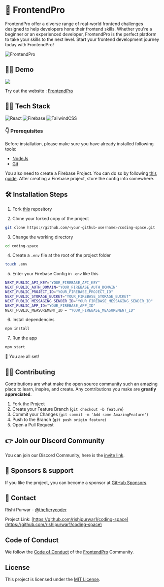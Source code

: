 # 🚀 FrontendPro

FrontendPro offer a diverse range of real-world frontend challenges designed to help developers hone their frontend skills. Whether you're a beginner or an experienced developer, FrontendPro is the perfect platform to take your skills to the next level. Start your frontend development journey today with FrontendPro!

![FrontendPro](https://res.cloudinary.com/di5hmgowi/image/upload/v1675420804/codingspace_assets/frontendpro-og-image.png)

## 👨‍💻 Demo

<a href="https://github.com/rishipurwar1/coding-space" target="blank">
<img src="https://img.shields.io/website?url=https://www.frontendpro.dev&logo=github&style=flat-square" />
</a>

Try out the website : [FrontendPro](https://www.frontendpro.dev)

## 👨‍🔧 Tech Stack

![React](https://img.shields.io/badge/react-%2320232a.svg?style=for-the-badge&logo=react&logoColor=%2361DAFB)
![Firebase](https://img.shields.io/badge/firebase-%23039BE5.svg?style=for-the-badge&logo=firebase)
![TailwindCSS](https://img.shields.io/badge/tailwindcss-%2338B2AC.svg?style=for-the-badge&logo=tailwind-css&logoColor=white)

### 👇 Prerequisites

Before installation, please make sure you have already installed following tools:

- [NodeJs](https://nodejs.org/en/download/)
- [Git](https://git-scm.com/downloads)

You also need to create a Firebase Project.
You can do so by following [this guide](https://firebase.google.com/docs/web/setup). After creating a Firebase project, store the config info somewhere.

## 🛠️ Installation Steps

1. Fork [this](https://github.com/rishipurwar1/coding-space) repository

2. Clone your forked copy of the project

```bash
git clone https://github.com/<your-github-username>/coding-space.git
```

3. Change the working directory

```bash
cd coding-space
```

4. Create a `.env` file at the root of the project folder

```bash
touch .env
```

5. Enter your Firebase Config in `.env` like this

```bash
NEXT_PUBLIC_API_KEY="YOUR_FIREBASE_API_KEY"
NEXT_PUBLIC_AUTH_DOMAIN="YOUR_FIREBASE_AUTH_DOMAIN"
NEXT_PUBLIC_PROJECT_ID="YOUR_FIREBASE_PROJECT_ID"
NEXT_PUBLIC_STORAGE_BUCKET="YOUR_FIREBASE_STORAGE_BUCKET"
NEXT_PUBLIC_MESSAGING_SENDER_ID="YOUR_FIREBASE_MESSAGING_SENDER_ID"
NEXT_PUBLIC_APP_ID="YOUR_FIREBASE_APP_ID"
NEXT_PUBLIC_MEASUREMENT_ID = "YOUR_FIREBASE_MEASUREMENT_ID"
```

6. Install dependencies

```bash
npm install
```

7. Run the app

```bash
npm start
```

🌟 You are all set!

## 👨‍💻 Contributing

Contributions are what make the open source community such an amazing place to learn, inspire, and create. Any contributions you make are **greatly appreciated**.

1. Fork the Project
2. Create your Feature Branch (`git checkout -b feature`)
3. Commit your Changes (`git commit -m 'Add some AmazingFeature'`)
4. Push to the Branch (`git push origin feature`)
5. Open a Pull Request

## 👉 Join our Discord Community

You can join our Discord Community, here is the [invite link](https://discord.gg/FYSQUEw6xP).

## 🤝 Sponsors & support

If you like the project, you can become a sponsor at [GitHub Sponsors](https://github.com/sponsors/rishipurwar1).

## 📇 Contact

Rishi Purwar - [@thefierycoder](https://twitter.com/thefierycoder)

Project Link: [https://github.com/rishipurwar1/coding-space](https://github.com/rishipurwar1/coding-space)

## Code of Conduct

We follow the [Code of Conduct](CODE_OF_CONDUCT.md) of the [FrontendPro](https://www.frontendpro.dev) Community.

## License

This project is licensed under the [MIT License](LICENSE).
